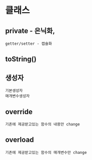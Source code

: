 # 클래스
  ## private  - 은닉화,
    getter/setter - 캡슐화
  ## toString()
  ## 생성자
    기본생성자
    매개변수생성자
  ## override
    기존에 제공받고있는 함수의 내용만 change
  ## overload
    기존에 제공받고있는 함수의 매개변수만 change   
